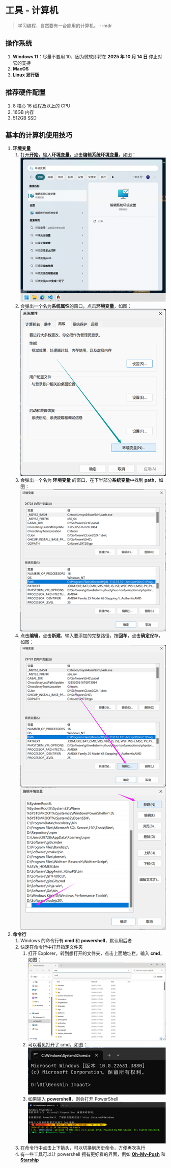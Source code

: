 # 工具 - 计算机

> 学习编程，自然要有一台能用的计算机。 --mdr

## 操作系统

1. **Windows 11**：尽量不要用 10，因为微软即将在 **2025 年 10 月 14 日** 停止对它的支持
2. **MacOS**
3. **Linux 发行版**

## 推荐硬件配置

1. 8 核心 16 线程及以上的 CPU
2. 16GB 内存
3. 512GB SSD

## 基本的计算机使用技巧

1. **环境变量**
   1. 打开**开始**，输入**环境变量**，点击**编辑系统环境变量**，如图：
      ![开始菜单搜索环境变量](/images/工具/计算机/001.png)
   2. 会弹出一个名为**系统属性**的窗口，点击**环境变量**，如图：
      ![系统属性窗口](/images/工具/计算机/002.png)
   3. 会弹出一个名为 **环境变量** 的窗口，在下半部分**系统变量**中找到 **path**，如图：
      ![环境变量窗口](/images/工具/计算机/003.png)
   4. 点击**编辑**，点击**新建**，输入要添加的完整路径，按**回车**，点击**确定**保存，如图：
      ![编辑 Path](/images/工具/计算机/004.png)
      ![添加 Path](/images/工具/计算机/005.png)
2. **命令行**
   1. Windows 的命令行有 **cmd** 和 **powershell**，默认用后者
   2. 快速在命令行中打开指定文件夹
      1. 打开 Explorer，转到想打开的文件夹，点击上面地址栏，输入 **cmd**，如图：
         ![地址栏输入 cmd](/images/工具/计算机/006.png)
      2. 可以看见打开了 cmd，如图：
         ![打开 cmd](/images/工具/计算机/007.png)
      3. 如果输入 **powershell**，则会打开 PowerShell
         ![打开 powershell](/images/工具/计算机/008.png)
   3. 在命令行中点击上下箭头，可以切换到历史命令，方便再次执行
   4. 有一些工具可以让 powershell 拥有更好看的界面，例如 [**Oh-My-Posh**](https://ohmyposh.dev/) 和 [**Starship**](https://starship.rs/zh-CN/guide/)
